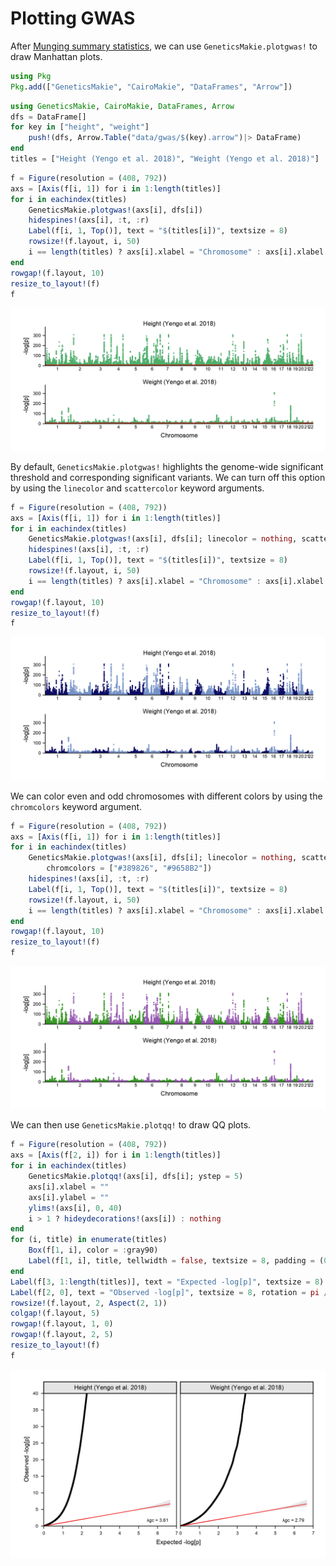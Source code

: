 # Plotting GWAS

After [Munging summary statistics](@ref), we can use `GeneticsMakie.plotgwas!` 
to draw Manhattan plots.

```julia
using Pkg
Pkg.add(["GeneticsMakie", "CairoMakie", "DataFrames", "Arrow"])
```

```julia
using GeneticsMakie, CairoMakie, DataFrames, Arrow
dfs = DataFrame[]
for key in ["height", "weight"]
    push!(dfs, Arrow.Table("data/gwas/$(key).arrow")|> DataFrame)
end
titles = ["Height (Yengo et al. 2018)", "Weight (Yengo et al. 2018)"]
```

```julia
f = Figure(resolution = (408, 792))
axs = [Axis(f[i, 1]) for i in 1:length(titles)]
for i in eachindex(titles)
    GeneticsMakie.plotgwas!(axs[i], dfs[i])
    hidespines!(axs[i], :t, :r)
    Label(f[i, 1, Top()], text = "$(titles[i])", textsize = 8)
    rowsize!(f.layout, i, 50)
    i == length(titles) ? axs[i].xlabel = "Chromosome" : axs[i].xlabel = ""
end
rowgap!(f.layout, 10)
resize_to_layout!(f)
f
```
![](../figs/manhattan.png)

By default, `GeneticsMakie.plotgwas!` highlights the genome-wide significant threshold
and corresponding significant variants. We can turn off this option by using the `linecolor` and `scattercolor` keyword arguments. 

```julia
f = Figure(resolution = (408, 792))
axs = [Axis(f[i, 1]) for i in 1:length(titles)]
for i in eachindex(titles)
    GeneticsMakie.plotgwas!(axs[i], dfs[i]; linecolor = nothing, scattercolor = nothing)
    hidespines!(axs[i], :t, :r)
    Label(f[i, 1, Top()], text = "$(titles[i])", textsize = 8)
    rowsize!(f.layout, i, 50)
    i == length(titles) ? axs[i].xlabel = "Chromosome" : axs[i].xlabel = ""
end
rowgap!(f.layout, 10)
resize_to_layout!(f)
f
```
![](../figs/manhattan-nocolor.png)

We can color even and odd chromosomes with different colors by using the `chromcolors` keyword argument. 

```julia
f = Figure(resolution = (408, 792))
axs = [Axis(f[i, 1]) for i in 1:length(titles)]
for i in eachindex(titles)
    GeneticsMakie.plotgwas!(axs[i], dfs[i]; linecolor = nothing, scattercolor = nothing, 
        chromcolors = ["#389826", "#9658B2"])
    hidespines!(axs[i], :t, :r)
    Label(f[i, 1, Top()], text = "$(titles[i])", textsize = 8)
    rowsize!(f.layout, i, 50)
    i == length(titles) ? axs[i].xlabel = "Chromosome" : axs[i].xlabel = ""
end
rowgap!(f.layout, 10)
resize_to_layout!(f)
f
```
![](../figs/manhattan-chromosomes.png)

We can then use `GeneticsMakie.plotqq!` to draw QQ plots.
```julia
f = Figure(resolution = (408, 792))
axs = [Axis(f[2, i]) for i in 1:length(titles)]
for i in eachindex(titles)
    GeneticsMakie.plotqq!(axs[i], dfs[i]; ystep = 5)
    axs[i].xlabel = ""
    axs[i].ylabel = ""
    ylims!(axs[i], 0, 40)
    i > 1 ? hideydecorations!(axs[i]) : nothing
end
for (i, title) in enumerate(titles)
    Box(f[1, i], color = :gray90)
    Label(f[1, i], title, tellwidth = false, textsize = 8, padding = (0, 0, 3, 3))
end
Label(f[3, 1:length(titles)], text = "Expected -log[p]", textsize = 8)
Label(f[2, 0], text = "Observed -log[p]", textsize = 8, rotation = pi / 2, tellheight = false)
rowsize!(f.layout, 2, Aspect(2, 1))
colgap!(f.layout, 5)
rowgap!(f.layout, 1, 0)
rowgap!(f.layout, 2, 5)
resize_to_layout!(f)
f
```
![](../figs/qq.png)